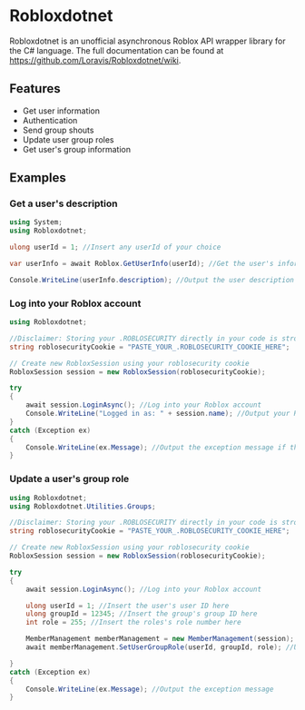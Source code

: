 # Robloxdotnet

Robloxdotnet is an unofficial asynchronous Roblox API wrapper library for the C# language.  The full documentation can be found at https://github.com/Loravis/Robloxdotnet/wiki.
  
## Features 
- Get user information
- Authentication
- Send group shouts
- Update user group roles
- Get user's group information

## Examples

### Get a user's description
```csharp
using System;
using Robloxdotnet;

ulong userId = 1; //Insert any userId of your choice 

var userInfo = await Roblox.GetUserInfo(userId); //Get the user's information

Console.WriteLine(userInfo.description); //Output the user description
```

### Log into your Roblox account
```csharp 
using Robloxdotnet;

//Disclaimer: Storing your .ROBLOSECURITY directly in your code is strongly discouraged, especially if you're committing your code to a public github repo!
string roblosecurityCookie = "PASTE_YOUR_.ROBLOSECURITY_COOKIE_HERE"; 

// Create new RobloxSession using your roblosecurity cookie
RobloxSession session = new RobloxSession(roblosecurityCookie); 

try
{
    await session.LoginAsync(); //Log into your Roblox account 
    Console.WriteLine("Logged in as: " + session.name); //Output your Roblox account's username
} 
catch (Exception ex)
{
    Console.WriteLine(ex.Message); //Output the exception message if the login fails
}
```

### Update a user's group role
```csharp
using Robloxdotnet;
using Robloxdotnet.Utilities.Groups;

//Disclaimer: Storing your .ROBLOSECURITY directly in your code is strongly discouraged, especially if you're committing your code to a public github repo!
string roblosecurityCookie = "PASTE_YOUR_.ROBLOSECURITY_COOKIE_HERE";

// Create new RobloxSession using your roblosecurity cookie
RobloxSession session = new RobloxSession(roblosecurityCookie);

try
{
    await session.LoginAsync(); //Log into your Roblox account

    ulong userId = 1; //Insert the user's user ID here
    ulong groupId = 12345; //Insert the group's group ID here
    int role = 255; //Insert the roles's role number here

    MemberManagement memberManagement = new MemberManagement(session);
    await memberManagement.SetUserGroupRole(userId, groupId, role); //Update the group role of the specified user

}
catch (Exception ex)
{
    Console.WriteLine(ex.Message); //Output the exception message
}
```
